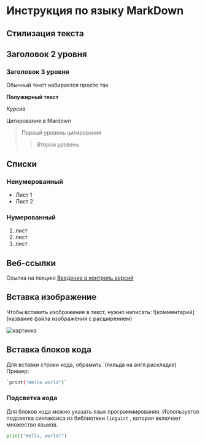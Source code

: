 # Инструкция по языку MarkDown
## Стилизация текста

## Заголовок 2 уровня

### Заголовок 3 уровня

Обычный текст набирается просто так

**Полужирный текст**

*Курсив*

Цитирование в Mardown 
>Первый уровень цитирования
>>Второй уровень

## Списки
### Ненумерованный

* Лист 1
* Лист 2
### Нумерованный
1. лист
2. лист
3. лист

## Веб-ссылки
Ссылка на лекцию [Введение в контроль версий](https://gb.ru/lessons/402716 "Переход на сайт")

## Вставка изображение
Чтобы вставить изображение в текст, нужно написать:
![комментарий](название файла изображения с расширением)

![картинка](upscaled.jpg)

## Вставка блоков кода
Для вставки строки кода, обрамить `(тильда на англ.раскладке) Пример:
```sh
`print("Hello world")`
```
### Подсветка кода
Для блоков кода можно указать язык программирования.
Используется подсветка синтаксиса из библиотеки 
```linguist```
, которая включает множество языков.

```py
print("Hello, world!")
```